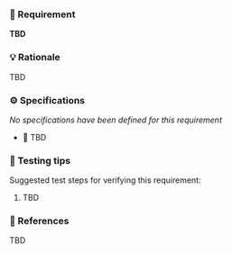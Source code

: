 ### 📌 Requirement
**TBD**


### 💡 Rationale 
TBD


### ⚙️ Specifications 
_No specifications have been defined for this requirement_

- 📘 TBD 


### 🧪 Testing tips 
Suggested test steps for verifying this requirement:
1. TBD 


### 🔗 References 
TBD
